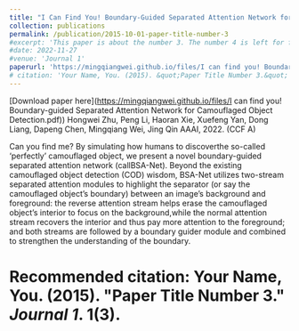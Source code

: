 ```yaml
---
title: "I Can Find You! Boundary-Guided Separated Attention Network for Camouflaged Object Detection"
collection: publications
permalink: /publication/2015-10-01-paper-title-number-3
#excerpt: 'This paper is about the number 3. The number 4 is left for future work.'
#date: 2022-11-27
#venue: 'Journal 1'
paperurl: 'https://mingqiangwei.github.io/files/I can find you! Boundary-guided Separated Attention Network for Camouflaged Object Detection.pdf'
# citation: 'Your Name, You. (2015). &quot;Paper Title Number 3.&quot; <i>Journal 1</i>. 1(3).'
---
```

[Download paper here](https://mingqiangwei.github.io/files/I can find you! Boundary-guided Separated Attention Network for Camouflaged Object Detection.pdf))
Hongwei Zhu, Peng Li, Haoran Xie, Xuefeng Yan, Dong Liang, Dapeng Chen, Mingqiang Wei, Jing Qin
AAAI, 2022. (CCF A)

Can you find me? By simulating how humans to discoverthe so-called ‘perfectly’ camouflaged object, we present a
novel boundary-guided separated attention network (callBSA-Net). Beyond the existing camouflaged object detection
(COD) wisdom, BSA-Net utilizes two-stream separated attention modules to highlight the separator (or say the camouflaged object’s boundary) between an image’s background and foreground: the reverse attention stream helps erase the camouflaged object’s interior to focus on the background,while the normal attention stream recovers the interior and thus pay more attention to the foreground; and both streams are followed by a boundary guider module and combined to strengthen the understanding of the boundary.
# Recommended citation: Your Name, You. (2015). "Paper Title Number 3." <i>Journal 1</i>. 1(3).

